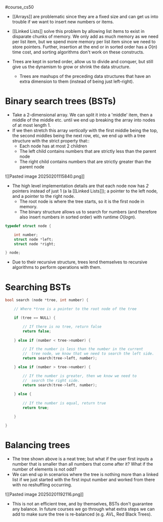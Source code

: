 #course_cs50 

- [[Arrays]] are problematic since they are a fixed size and can get us into trouble if we want to insert new numbers or items.
- [[Linked Lists]] solve this problem by allowing list items to exist in disparate chunks of memory. We only add as much memory as we need per list item, but we spend more memory per list item since we need to store pointers. Further, insertion at the end or in sorted order has a $O(n)$ time cost, and sorting algorithms don't work on these constructs.

- Trees are kept in sorted order, allow us to divide and conquer, but still give us the dynamism to grow or shrink the data structure. 
    - Trees are mashups of the preceding data structures that have an extra dimension to them (instead of being just left-right).

# Binary search trees (BSTs)

- Take a 2-dimensional array. We can split it into a 'middle' item, then a middle of the middle etc. until we end up breaking the array into nodes of at most length 1.
- If we then stretch this array *vertically* with the first middle being the top, the second middles being the next row, etc, we end up with a tree structure with the strict property that::
    - Each node has at most 2 children
    - The left child contains numbers that are strictly less than the parent node
    - The right child contains numbers that are strictly greater than the parent node

![[Pasted image 20250201115840.png]]

- The high level implementation details are that each node now has *2* pointers instead of just 1 (a la [[Linked Lists]]); a pointer to the left node, and a pointer to the right node.
    - The root node is where the tree starts, so it is the first node in memory.
    - The binary structure allows us to search for numbers (and therefore also insert numbers in sorted order) with runtime $O(logn)$.

```C
typedef struct node {

    int number;
    struct node *left;
    struct node *right;

} node;
```

- Due to their recursive structure, trees lend themselves to recursive algorithms to perform operations with them.

# Searching BSTs


```C
bool search (node *tree, int number) {

    // Where *tree is a pointer to the root node of the tree

    if (tree == NULL) {

        // If there is no tree, return false
        return false;
        
    } else if (number < tree->number) {

        // If the number is less than the number in the current 
        //  tree node, we know that we need to search the left side.
        return search(tree->left, number);

    } else if (number > tree->number) {

        // If the number is greater, then we know we need to 
        //  search the right side.
        return search(tree->left, number);
    
    } else {
    
        // If the number is equal, return true
        return true;

    }

}
```

# Balancing trees

- The tree shown above is a neat tree; but what if the user first inputs a number that is smaller than all numbers that come after it? What if the number of elements is not odd?
- We can end up in scenarios where the tree is nothing more than a linked list if we just started with the first input number and worked from there with no reshuffling occurring.

![[Pasted image 20250201192116.png]]

- This is not an efficient tree, and by themselves, BSTs don't guarantee any balance. In future courses we go through what extra steps we can add to make sure the tree is re-balanced (e.g. AVL, Red Black Trees).